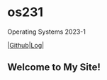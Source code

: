 # os231
Operating Systems 2023-1

|[Github](https://github.com/idpadt/os231)|[Log](https://github.com/idpadt/os231/blob/main/TXT/mylog.txt)|

## Welcome to My Site!
